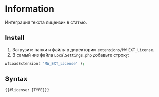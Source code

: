 # Information

Интеграция текста лицензии в статью.

## Install

1. Загрузите папки и файлы в директорию `extensions/MW_EXT_License`.
2. В самый низ файла `LocalSettings.php` добавьте строку:

```php
wfLoadExtension( 'MW_EXT_License' );
```

## Syntax

```html
{{#license: [TYPE]}}
```
